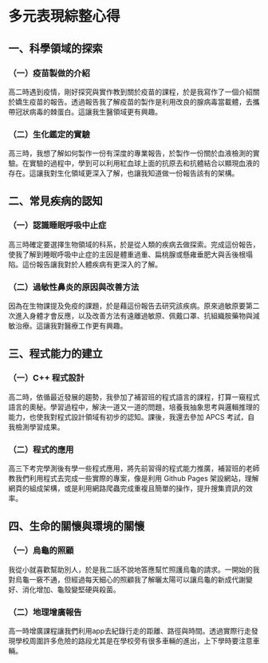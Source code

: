 # 多元表現綜整心得
## 一、科學領域的探索  
### （一）疫苗製做的介紹
高二時遇到疫情，剛好探究與實作教到關於疫苗的課程，於是我寫作了一個介紹關於嬌生疫苗的報告。透過報告我了解疫苗的製作是利用改良的腺病毒當載體，去攜帶冠狀病毒的棘蛋白。這讓我生醫領域更有興趣。

### （二）生化鑑定的實驗
高三時，我想了解如何製作一份有深度的專業報告，於製作一份關於血液檢測的實驗。在實驗的過程中，學到可以利用紅血球上面的抗原去和抗體結合以顯現血液的存在。這讓我對生化領域更深入了解，也讓我知道做一份報告該有的架構。

## 二、常見疾病的認知
### （一）認識睡眠呼吸中止症
高三時確定要選擇生物領域的科系，於是從人類的疾病去做探索。完成這份報告，使我了解到睡眠呼吸中止症的主因是體重過重、扁桃腺或懸雍垂肥大與舌後根塌陷。這份報告讓我對於人體疾病有更深入的了解。
### （二）過敏性鼻炎的原因與改善方法
因為在生物課提及免疫的課題，於是藉這份報告去研究該疾病。原來過敏原要第二次進入身體才會反應，以及改善方法有遠離過敏原、佩戴口罩、抗組織胺藥物與減敏治療。這讓我對醫療工作更有興趣。
## 三、程式能力的建立
### （一）C++ 程式設計
高二時，依循最近發展的趨勢，我參加了補習班的程式語言的課程，打算一窺程式語言的奧秘。學習過程中，解決一道又一道的問題，培養我抽象思考與邏輯推理的能力，也使我對程式設計領域有初步的認知。課後，我還去參加 APCS 考試，自我檢測學習成果。
### （二）程式的應用
高三下考完學測後有學一些程式應用，將先前習得的程式能力推廣，補習班的老師教我們利用程式去完成一些實際的專案，像是利用 Github Pages 架設網站，理解網頁的組成架構，或是利用網路爬蟲完成重複且簡單的操作，提升搜集資訊的效率。
## 四、生命的關懷與環境的關懷
### （一）烏龜的照顧
我從小就喜歡幫助別人，於是我二話不說地答應幫忙照護烏龜的請求。一開始的我對烏龜一竅不通，但經過每天細心的照顧我了解曬太陽可以讓烏龜的新成代謝變好、消化增加、龜殼變堅硬與殺菌。
### （二）地理增廣報告
高一時增廣課程讓我們利用app去紀錄行走的距離、路徑與時間。透過實際行走發現學校周圍許多危險的路段尤其是在學校旁有很多車輛的進出，上下學時要注意車輛。
